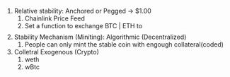 1. Relative stability: Anchored or Pegged -> $1.00
    1. Chainlink Price Feed
    2. Set a function to exchange BTC | ETH to $$$$$$$$
2. Stability Mechanism (Miniting): Algorithmic (Decentralized)
    1. People can only mint the stable coin with engough collateral(coded)
3. Colletral Exogenous (Crypto)
    1. weth
    2. wBtc